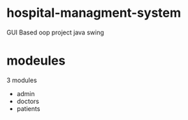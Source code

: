 # hospital-managment-system
GUI  Based oop project
java swing

# modeules
3 modules 

* admin <br />
* doctors<br />
* patients<br />
  
